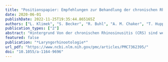 ```yaml
---
title: "Positionspapier: Empfehlungen zur Behandlung der chronischen Rhinosinusitis während der COVID-19-Pandemie im deutschen Gesundheitssystem – Empfehlungen des Ärzteverbandes Deutscher Allergologen (AeDA) und der Deutschen Gesellschaft für HNO-Heilkunde, Kopf- und Halschirurgie (DGHNO-KHC) – Diese Empfehlungen basieren auf dem EAACI Positionspapier „Treatment of chronic RhinoSinusitis with nasal polyps (CRSwNP) in the COVID-19 pandemics – An EAACI Position Paper”, Allergy, 2020 und wurden auf die Situation im deutschen Gesundheitswesen angepasst"
date: 2020-06-01
publishDate: 2022-11-25T19:35:44.865165Z
authors: ["L. Klimek", "S. Becker", "R. Buhl", "A. M. Chaker", "T. Huppertz", "T. K. Hoffmann", "S. Dazert", "T. Deitmer", "U. Förster-Ruhrmann", "H. Olze", "J. Hagemann", "S. K. Plontke", "H. Wrede", "W. Schlenter", "H. J. Welkoborsky", "B. Wollenberg", "A. G. Beule", "C. Rudack", "S. Strieth", "R. Mösges", "C. Bachert", "T. Stöver", "C. Matthias", "A. Dietz"]
publication_types: ["2"]
abstract: "Hintergrund Von der chronischen Rhinosinusitis (CRS) sind weltweit etwa 5–12 % der Allgemeinbevölkerung betroffen. Die CRS gilt als chronische Atemwegserkrankung, die nach den Empfehlungen der WHO ein Risikofaktor für COVID-19-Patienten sein kann. Die entzündlichen Veränderungen der Nasenschleimhäute bei chronischer Rhinosinusitis mit Nasenpolypen (CRSwNP) sind in den meisten Fällen vom Entzündungsendotyp 2 (T2). ,  Methoden Der aktuelle Wissensstand sowohl zu COVID-19 als auch zu den Behandlungsmöglichkeiten von CRSwNP wurde durch eine Literaturrecherche in Medline, Pubmed, internationalen Leitlinien, der Cochrane Library und im Internet analysiert. ,  Ergebnisse Auf Grundlage der internationalen Literatur, der aktuellen Empfehlungen der WHO und anderer internationaler Organisationen sowie der bisherigen Erfahrungen gab ein Expertengremium von EAACI und ARIA Empfehlungen für die Behandlung von CRSwNP während der COVID-19-Pandemien. ,  Schlussfolgerung Intranasale Kortikosteroide stellen die Standardbehandlung für CRS bei Patienten mit einer SARS-CoV-2-Infektion dar. Chirurgische Behandlungen sollten auf ein Minimum reduziert werden und nur bei Patienten mit lokalen Komplikationen und solchen, für die keine anderen Behandlungsmöglichkeiten bestehen, durchgeführt werden. Systemische Kortikosteroide sollten bei COVID-19-Patienten vermieden werden. Die Behandlung mit Biologika kann bei nicht infizierten Patienten unter sorgfältiger Überwachung fortgesetzt werden und sollte während einer SARS-CoV-2-Infektion vorübergehend unterbrochen werden."
featured: false
publication: "*Laryngorhinootologie*"
url_pdf: "https://www.ncbi.nlm.nih.gov/pmc/articles/PMC7362395/"
doi: "10.1055/a-1164-9696"
---
```


